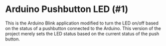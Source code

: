# Arduino Pushbutton LED (#1)

This is the Arduino Blink application modified to turn the LED on/off based on the status of a pushbutton connected to the Arduino. This version of the project merely sets the LED status based on the current status of the push button.